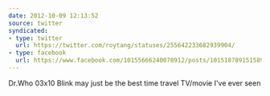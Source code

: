 ```yaml
---
date: 2012-10-09 12:13:52
source: twitter
syndicated:
- type: twitter
  url: https://twitter.com/roytang/statuses/255642233682939904/
- type: facebook
  url: https://www.facebook.com/10155666240078912/posts/10151878915158912
---
```


Dr.Who 03x10 Blink may just be the best time travel TV/movie I've ever seen